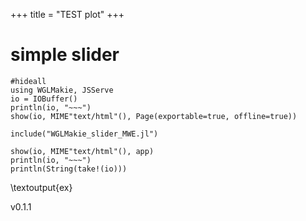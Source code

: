 +++
title = "TEST plot"
+++

# simple slider

```julia:ex
#hideall
using WGLMakie, JSServe
io = IOBuffer()
println(io, "~~~")
show(io, MIME"text/html"(), Page(exportable=true, offline=true))

include("WGLMakie_slider_MWE.jl")

show(io, MIME"text/html"(), app)
println(io, "~~~")
println(String(take!(io)))
```
\textoutput{ex}

v0.1.1

